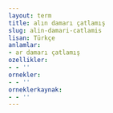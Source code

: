 ```yaml
---
layout: term
title: alın damarı çatlamış
slug: alin-damari-catlamis
lisan: Türkçe
anlamlar:
- ar damarı çatlamış
ozellikler:
- - ''
ornekler:
- - ''
orneklerkaynak:
- - ''
---
```

